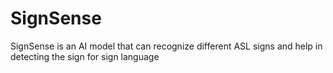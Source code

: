# SignSense
SignSense is an AI model that can recognize different ASL signs and help in detecting the sign for sign language
